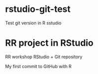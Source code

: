 # rstudio-git-test
Test git version in R sstudio

# RR project in RStudio
RR workshop RStudio + Git repository

My first commit to GitHub with R
